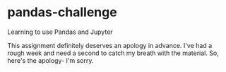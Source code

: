 # pandas-challenge
Learning to use Pandas and Jupyter

This assignment definitely deserves an apology in advance. I've had a rough week and need a second to catch my breath with the material. So, here's the apology- I'm sorry.
